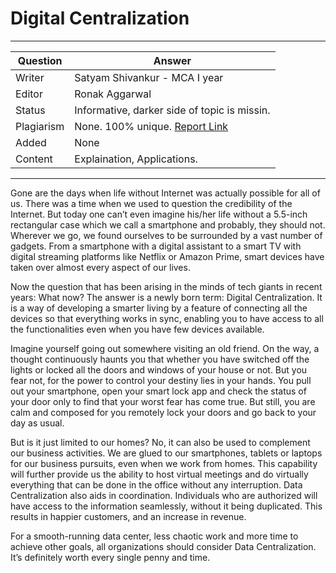# Digital Centralization

---

| Question   | Answer                                                                              |
| ---------- | ----------------------------------------------------------------------------------- |
| Writer     | Satyam Shivankur - MCA I year                                                       |
| Editor     | Ronak Aggarwal                                                                      |
| Status     | Informative, darker side of topic is missin.                                        |
| Plagiarism | None. 100% unique. [Report Link](./plag-reports/plag-digital-centralization-v1.pdf) |
| Added      | None                                                                                |
| Content    | Explaination, Applications.                                                         |

---

Gone are the days when life without Internet was actually possible for all of us. There was a time when we used to question the credibility of the Internet. But today one can’t even imagine his/her life without a 5.5-inch rectangular case which we call a smartphone and probably, they should not. Wherever we go, we found ourselves to be surrounded by a vast number of gadgets. From a smartphone with a digital assistant to a smart TV with digital streaming platforms like Netflix or Amazon Prime, smart devices have taken over almost every aspect of our lives.

Now the question that has been arising in the minds of tech giants in recent years: What now? The answer is a newly born term: Digital Centralization. It is a way of developing a smarter living by a feature of connecting all the devices so that everything works in sync, enabling you to have access to all the functionalities even when you have few devices available.

Imagine yourself going out somewhere visiting an old friend. On the way, a thought continuously haunts you that whether you have switched off the lights or locked all the doors and windows of your house or not. But you fear not, for the power to control your destiny lies in your hands. You pull out your smartphone, open your smart lock app and check the status of your door only to find that your worst fear has come true. But still, you are calm and composed for you remotely lock your doors and go back to your day as usual.

But is it just limited to our homes? No, it can also be used to complement our business activities. We are glued to our smartphones, tablets or laptops for our business pursuits, even when we work from homes. This capability will further provide us the ability to host virtual meetings and do virtually everything that can be done in the office without any interruption. Data Centralization also aids in coordination. Individuals who are authorized will have access to the information seamlessly, without it being duplicated.  This results in happier customers, and an increase in revenue. 

For a smooth-running data center, less chaotic work and more time to achieve other goals, all organizations should consider Data Centralization. It’s definitely worth every single penny and time.

